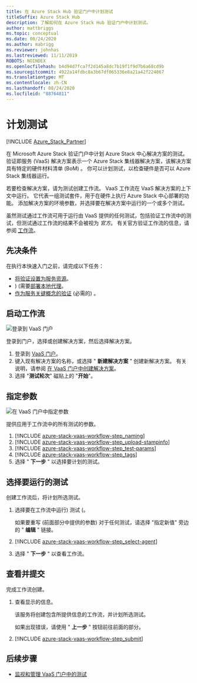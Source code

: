 ```yaml
---
title: 在 Azure Stack Hub 验证门户中计划测试
titleSuffix: Azure Stack Hub
description: 了解如何在 Azure Stack Hub 验证门户中计划测试。
author: mattbriggs
ms.topic: conceptual
ms.date: 08/24/2020
ms.author: mabrigg
ms.reviewer: johnhas
ms.lastreviewed: 11/11/2019
ROBOTS: NOINDEX
ms.openlocfilehash: b4d94d7fca7f2d145a8dc7b19f1f9d7b6a68cd9b
ms.sourcegitcommit: 4922a14fdbc8a3b67df065336e8a21a42f224867
ms.translationtype: MT
ms.contentlocale: zh-CN
ms.lasthandoff: 08/24/2020
ms.locfileid: "88764811"
---
```

# <a name="scheduling-a-test"></a>计划测试

[!INCLUDE [Azure_Stack_Partner](./includes/azure-stack-partner-appliesto.md)]

在 Microsoft Azure Stack 验证门户中计划 Azure Stack 中心解决方案的测试。 验证即服务 (VaaS) 解决方案表示一个 Azure Stack 集线器解决方案，该解决方案具有特定的硬件材料清单 (BoM) 。 你可以计划测试，以检查硬件是否可以 Azure Stack 集线器运行。

若要检查解决方案，请为测试创建工作流。 VaaS 工作流在 VaaS 解决方案的上下文中运行。 它代表一组测试套件，用于在硬件上执行 Azure Stack 中心部署的功能。 添加解决方案的环境参数，并选择要在解决方案中运行的一个或多个测试。

虽然测试通过工作流可用于运行由 VaaS 提供的任何测试，包括验证工作流中的测试，但测试通过工作流的结果不会被视为 *官方*。 有关官方验证工作流的信息，请参阅 [工作流](azure-stack-vaas-key-concepts.md#workflows)。

## <a name="prerequisites"></a>先决条件

在执行本快速入门之前，请完成以下任务：

- [将验证设置为服务资源](azure-stack-vaas-set-up-resources.md)。
- )  (需要[部署本地代理](azure-stack-vaas-local-agent.md)。
- [作为服务关键概念的验证](azure-stack-vaas-key-concepts.md) (必需的) 。

## <a name="start-a-workflow"></a>启动工作流

![登录到 VaaS 门户](media/vaas_portalsignin.png)

登录到门户，选择或创建解决方案，然后选择解决方案。

1. 登录到 [VaaS 门户](https://azurestackvalidation.com)。
2. 键入现有解决方案的名称，或选择 " **新建解决方案** " 创建新解决方案。 有关说明，请参阅 [在 VaaS 门户中创建解决方案](azure-stack-vaas-key-concepts.md#create-a-solution-in-the-azure-stack-hub-validation-portal)。
3. 选择 "**测试轮次**" 磁贴上的 "**开始**"。

## <a name="specify-parameters"></a>指定参数

![在 VaaS 门户中指定参数](media/vaas_test_pass_parameters.png)

提供应用于工作流中的所有测试的参数。

1. [!INCLUDE [azure-stack-vaas-workflow-step_naming](includes/azure-stack-vaas-workflow-step_naming.md)]
2. [!INCLUDE [azure-stack-vaas-workflow-step_upload-stampinfo](includes/azure-stack-vaas-workflow-step_upload-stampinfo.md)]
3. [!INCLUDE [azure-stack-vaas-workflow-step_test-params](includes/azure-stack-vaas-workflow-step_test-params.md)]
4. [!INCLUDE [azure-stack-vaas-workflow-step_tags](includes/azure-stack-vaas-workflow-step_tags.md)]
5. 选择 " **下一步** " 以选择要计划的测试。

## <a name="select-tests-to-run"></a>选择要运行的测试

创建工作流后，将计划所选测试。

1. 选择要在工作流中运行) 测试 (。

    如果要重写 (前面部分中提供的参数) 对于任何测试，请选择 "指定新值" 旁边的 " **编辑** " 链接。

1. [!INCLUDE [azure-stack-vaas-workflow-step_select-agent](includes/azure-stack-vaas-workflow-step_select-agent.md)]

1. 选择 " **下一步** " 以查看工作流。

## <a name="review-and-submit"></a>查看并提交

完成工作流创建。

1. 查看显示的信息。

    该服务将创建包含所提供信息的工作流，并计划所选测试。

    如果出现错误，请使用 " **上一步** " 按钮前往前面的部分。

1. [!INCLUDE [azure-stack-vaas-workflow-step_submit](includes/azure-stack-vaas-workflow-step_submit.md)]

## <a name="next-steps"></a>后续步骤

- [监视和管理 VaaS 门户中的测试](azure-stack-vaas-monitor-test.md)
